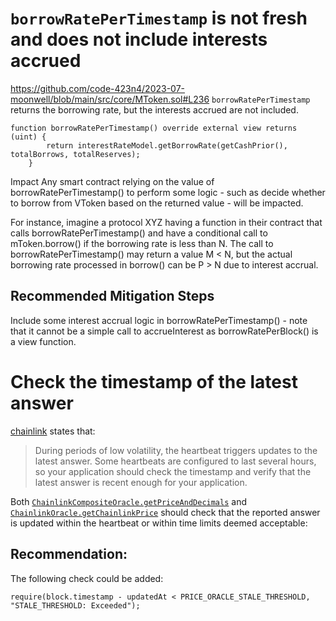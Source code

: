 
# `borrowRatePerTimestamp` is not fresh and does not include interests accrued
https://github.com/code-423n4/2023-07-moonwell/blob/main/src/core/MToken.sol#L236
`borrowRatePerTimestamp` returns the borrowing rate, but the interests accrued are not included.
```solidity
function borrowRatePerTimestamp() override external view returns (uint) {
        return interestRateModel.getBorrowRate(getCashPrior(), totalBorrows, totalReserves);
    }
```
Impact
Any smart contract relying on the value of borrowRatePerTimestamp() to perform some logic - such as decide whether to borrow from VToken based on the returned value - will be impacted.

For instance, imagine a protocol XYZ having a function in their contract that calls borrowRatePerTimestamp() and have a conditional call to mToken.borrow() if the borrowing rate is less than N. The call to borrowRatePerTimestamp() may return a value M < N, but the actual borrowing rate processed in borrow() can be P > N due to interest accrual.

## Recommended Mitigation Steps
Include some interest accrual logic in borrowRatePerTimestamp() - note that it cannot be a simple call to accrueInterest as borrowRatePerBlock() is a view function.


# Check the timestamp of the latest answer
[chainlink](https://docs.chain.link/data-feeds#check-the-timestamp-of-the-latest-answer) states that:
> During periods of low volatility, the heartbeat triggers updates to the latest answer. Some heartbeats are configured to last several hours, so your application should check the timestamp and verify that the latest answer is recent enough for your application.

Both [`ChainlinkCompositeOracle.getPriceAndDecimals`](https://github.com/code-423n4/2023-07-moonwell/blob/main/src/core/Oracles/ChainlinkCompositeOracle.sol#L180) and [`ChainlinkOracle.getChainlinkPrice`](https://github.com/code-423n4/2023-07-moonwell/blob/main/src/core/Oracles/ChainlinkOracle.sol#L97) should check that the reported answer is updated within the heartbeat or within time limits deemed acceptable:
## Recommendation:
The following check could be added:
```solidity
require(block.timestamp - updatedAt < PRICE_ORACLE_STALE_THRESHOLD, "STALE_THRESHOLD: Exceeded");
```